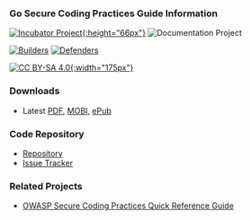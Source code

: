 ### Go Secure Coding Practices Guide Information

[![Incubator Project][inc-proj-logo]{:height="66px"}][inc-proj]
![Documentation Project][doc-proj-logo]

[![Builders][builders-logo]][builders]
[![Defenders][defenders-logo]][defenders]

[![CC BY-SA 4.0][license-logo]{:width="175px"}][license]

### Downloads

* Latest [PDF], [MOBI], [ePub]

### Code Repository

* [Repository][repo]
* [Issue Tracker][issues]

### Related Projects

* [OWASP Secure Coding Practices Quick Reference Guide][owasp-scp]

[inc-proj]: https://www.owasp.org/index.php/OWASP_Project_Stages#tab=Incubator_Projects
[inc-proj-logo]: https://raw.githubusercontent.com/OWASP/www--site-theme/master/assets/images/common/owasp_level_incubator.svg?sanitize=true
[doc-proj-logo]: https://raw.githubusercontent.com/OWASP/www--site-theme/master/assets/images/common/owasp_documentation_project.svg?sanitize=true
[builders]: https://www.owasp.org/index.php/Builders
[builders-logo]: https://raw.githubusercontent.com/OWASP/www--site-theme/master/assets/images/common/owasp_builders.svg?sanitize=true
[defenders-logo]: https://raw.githubusercontent.com/OWASP/www--site-theme/master/assets/images/common/owasp_defenders.svg?sanitize=true
[defenders]: https://www.owasp.org/index.php/Defenders
[license]: http://creativecommons.org/licenses/by-sa/4.0/
[license-logo]: https://mirrors.creativecommons.org/presskit/buttons/88x31/svg/by-sa.svg
[PDF]: https://github.com/OWASP/Go-SCP/blob/master/dist/go-webapp-scp.pdf
[MOBI]: https://github.com/OWASP/Go-SCP/blob/master/dist/go-webapp-scp.mobi
[ePub]: https://github.com/OWASP/Go-SCP/blob/master/dist/go-webapp-scp.epub
[repo]: https://github.com/OWASP/Go-SCP
[issues]: https://github.com/OWASP/Go-SCP/issues
[owasp-scp]: https://www.owasp.org/index.php/OWASP_Secure_Coding_Practices_-_Quick_Reference_Guide
